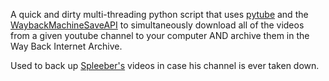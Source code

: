 A quick and dirty multi-threading python script that uses [pytube](https://pytube.io/en/latest/) and the [WaybackMachineSaveAPI](https://github.com/akamhy/waybackpy) to simultaneously download all of the videos from a given youtube channel to your computer AND archive them in the Way Back Internet Archive.

Used to back up [Spleeber's](https://www.youtube.com/channel/UC9K82e-1zNzYKRuZM0uheWA) videos in case his channel is ever taken down. 
